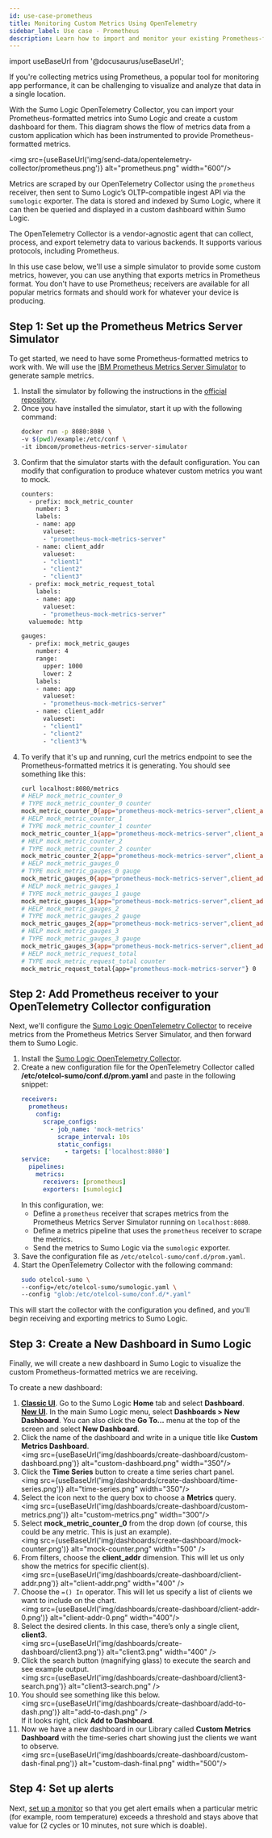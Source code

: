 ```yaml
---
id: use-case-prometheus
title: Monitoring Custom Metrics Using OpenTelemetry
sidebar_label: Use case - Prometheus
description: Learn how to import and monitor your existing Prometheus-formatted metrics into Sumo Logic.
---
```


import useBaseUrl from '@docusaurus/useBaseUrl';

If you're collecting metrics using Prometheus, a popular tool for monitoring app performance, it can be challenging to visualize and analyze that data in a single location.

With the Sumo Logic OpenTelemetry Collector, you can import your Prometheus-formatted metrics into Sumo Logic and create a custom dashboard for them. This diagram shows the flow of metrics data from a custom application which has been instrumented to provide Prometheus-formatted metrics.

<img src={useBaseUrl('img/send-data/opentelemetry-collector/prometheus.png')} alt="prometheus.png" width="600"/>

Metrics are scraped by our OpenTelemetry Collector using the `prometheus` receiver, then sent to Sumo Logic’s OLTP-compatible ingest API via the `sumologic` exporter. The data is stored and indexed by Sumo Logic, where it can then be queried and displayed in a custom dashboard within Sumo Logic.

The OpenTelemetry Collector is a vendor-agnostic agent that can collect, process, and export telemetry data to various backends. It supports various protocols, including Prometheus.

In this use case below, we'll use a simple simulator to provide some custom metrics, however, you can use anything that exports metrics in Prometheus format. You don't have to use Prometheus; receivers are available for all popular metrics formats and should work for whatever your device is producing.


## Step 1: Set up the Prometheus Metrics Server Simulator

To get started, we need to have some Prometheus-formatted metrics to work with. We will use the [IBM Prometheus Metrics Server Simulator](https://github.com/IBM/prometheus-metrics-server-simulator) to generate sample metrics.

1. Install the simulator by following the instructions in the [official repository](https://github.com/IBM/prometheus-metrics-server-simulator).
1. Once you have installed the simulator, start it up with the following command:
   ```bash
   docker run -p 8080:8080 \
   -v $(pwd)/example:/etc/conf \
   -it ibmcom/prometheus-metrics-server-simulator
   ```
1. Confirm that the simulator starts with the default configuration. You can modify that configuration to produce whatever custom metrics you want to mock.
   ```bash title="cat examples/config.yaml"
   counters:
     - prefix: mock_metric_counter
       number: 3
       labels:
       - name: app
         valueset:
         - "prometheus-mock-metrics-server"
       - name: client_addr
         valueset:
         - "client1"
         - "client2"
         - "client3"
     - prefix: mock_metric_request_total
       labels:
       - name: app
         valueset:
         - "prometheus-mock-metrics-server"
     valuemode: http

   gauges:
     - prefix: mock_metric_gauges
       number: 4
       range:
         upper: 1000
         lower: 2
       labels:
       - name: app
         valueset:
         - "prometheus-mock-metrics-server"
       - name: client_addr
         valueset:
         - "client1"
         - "client2"
         - "client3"%
   ```
1. To verify that it's up and running, curl the metrics endpoint to see the Prometheus-formatted metrics it is generating. You should see something like this:
   ```bash
   curl localhost:8080/metrics
   # HELP mock_metric_counter_0
   # TYPE mock_metric_counter_0 counter
   mock_metric_counter_0{app="prometheus-mock-metrics-server",client_addr="client3"} 5448
   # HELP mock_metric_counter_1
   # TYPE mock_metric_counter_1 counter
   mock_metric_counter_1{app="prometheus-mock-metrics-server",client_addr="client2"} 5424
   # HELP mock_metric_counter_2
   # TYPE mock_metric_counter_2 counter
   mock_metric_counter_2{app="prometheus-mock-metrics-server",client_addr="client2"} 5362
   # HELP mock_metric_gauges_0
   # TYPE mock_metric_gauges_0 gauge
   mock_metric_gauges_0{app="prometheus-mock-metrics-server",client_addr="client1"} 71
   # HELP mock_metric_gauges_1
   # TYPE mock_metric_gauges_1 gauge
   mock_metric_gauges_1{app="prometheus-mock-metrics-server",client_addr="client2"} 44
   # HELP mock_metric_gauges_2
   # TYPE mock_metric_gauges_2 gauge
   mock_metric_gauges_2{app="prometheus-mock-metrics-server",client_addr="client3"} 4
   # HELP mock_metric_gauges_3
   # TYPE mock_metric_gauges_3 gauge
   mock_metric_gauges_3{app="prometheus-mock-metrics-server",client_addr="client3"} 41
   # HELP mock_metric_request_total
   # TYPE mock_metric_request_total counter
   mock_metric_request_total{app="prometheus-mock-metrics-server"} 0
   ```

## Step 2: Add Prometheus receiver to your OpenTelemetry Collector configuration

Next, we'll configure the [Sumo Logic OpenTelemetry Collector](https://github.com/SumoLogic/sumologic-otel-collector) to receive metrics from the Prometheus Metrics Server Simulator, and then forward them to Sumo Logic.

1. Install the [Sumo Logic OpenTelemetry Collector](/docs/send-data/opentelemetry-collector/).
2. Create a new configuration file for the OpenTelemetry Collector called **/etc/otelcol-sumo/conf.d/prom.yaml** and paste in the following snippet:
   ```yml
   receivers:
     prometheus:
       config:
         scrape_configs:
           - job_name: 'mock-metrics'
             scrape_interval: 10s
             static_configs:
               - targets: ['localhost:8080']
   service:
     pipelines:
       metrics:
         receivers: [prometheus]
         exporters: [sumologic]
   ```
    In this configuration, we:
    - Define a `prometheus` receiver that scrapes metrics from the Prometheus Metrics Server Simulator running on `localhost:8080`.
    - Define a metrics pipeline that uses the `prometheus` receiver to scrape the metrics.
    - Send the metrics to Sumo Logic via the `sumologic` exporter.
3. Save the configuration file as `/etc/otelcol-sumo/conf.d/prom.yaml`.
4. Start the OpenTelemetry Collector with the following command:
   ```bash
   sudo otelcol-sumo \
   --config=/etc/otelcol-sumo/sumologic.yaml \
   --config "glob:/etc/otelcol-sumo/conf.d/*.yaml"
   ```

This will start the collector with the configuration you defined, and you'll begin receiving and exporting metrics to Sumo Logic.


## Step 3: Create a New Dashboard in Sumo Logic

Finally, we will create a new dashboard in Sumo Logic to visualize the custom Prometheus-formatted metrics we are receiving.

To create a new dashboard:

1. [**Classic UI**](/docs/get-started/sumo-logic-ui/). Go to the Sumo Logic **Home** tab and select **Dashboard**. <br/>[**New UI**](/docs/get-started/sumo-logic-ui/). In the main Sumo Logic menu, select **Dashboards > New Dashboard**. You can also click the **Go To...** menu at the top of the screen and select **New Dashboard**.
1. Click the name of the dashboard and write in a unique title like **Custom Metrics Dashboard**.<br/><img src={useBaseUrl('img/dashboards/create-dashboard/custom-dashboard.png')} alt="custom-dashboard.png" width="350"/>
1. Click the **Time Series** button to create a time series chart panel.<br/><img src={useBaseUrl('img/dashboards/create-dashboard/time-series.png')} alt="time-series.png" width="350"/>
1. Select the icon next to the query box to choose a **Metrics** query.<br/><img src={useBaseUrl('img/dashboards/create-dashboard/custom-metrics.png')} alt="custom-metrics.png" width="300"/>
1. Select **mock_metric_counter_0** from the drop down (of course, this could be any metric. This is just an example).<br/><img src={useBaseUrl('img/dashboards/create-dashboard/mock-counter.png')} alt="mock-counter.png" width="500" />
1. From filters, choose the **client_addr** dimension. This will let us only show the metrics for specific client(s).<br/><img src={useBaseUrl('img/dashboards/create-dashboard/client-addr.png')} alt="client-addr.png" width="400" />
1. Choose the `=() In` operator. This will let us specify a list of clients we want to include on the chart.<br/><img src={useBaseUrl('img/dashboards/create-dashboard/client-addr-0.png')} alt="client-addr-0.png" width="400"/>
1. Select the desired clients. In this case, there’s only a single client, **client3**.<br/><img src={useBaseUrl('img/dashboards/create-dashboard/client3.png')} alt="client3.png" width="400" />
1. Click the search button (magnifying glass) to execute the search and see example output.<br/><img src={useBaseUrl('img/dashboards/create-dashboard/client3-search.png')} alt="client3-search.png" />
1. You should see something like this below.<br/><img src={useBaseUrl('img/dashboards/create-dashboard/add-to-dash.png')} alt="add-to-dash.png" /><br/>If it looks right, click **Add to Dashboard**.
1. Now we have a new dashboard in our Library called **Custom Metrics Dashboard** with the time-series chart showing just the clients we want to observe.<br/><img src={useBaseUrl('img/dashboards/create-dashboard/custom-dash-final.png')} alt="custom-dash-final.png" width="500"/>  


## Step 4: Set up alerts

Next, [set up a monitor](/docs/alerts/monitors/create-monitor) so that you get alert emails when a particular metric (for example, room temperature) exceeds a threshold and stays above that value for (2 cycles or 10 minutes, not sure which is doable).
